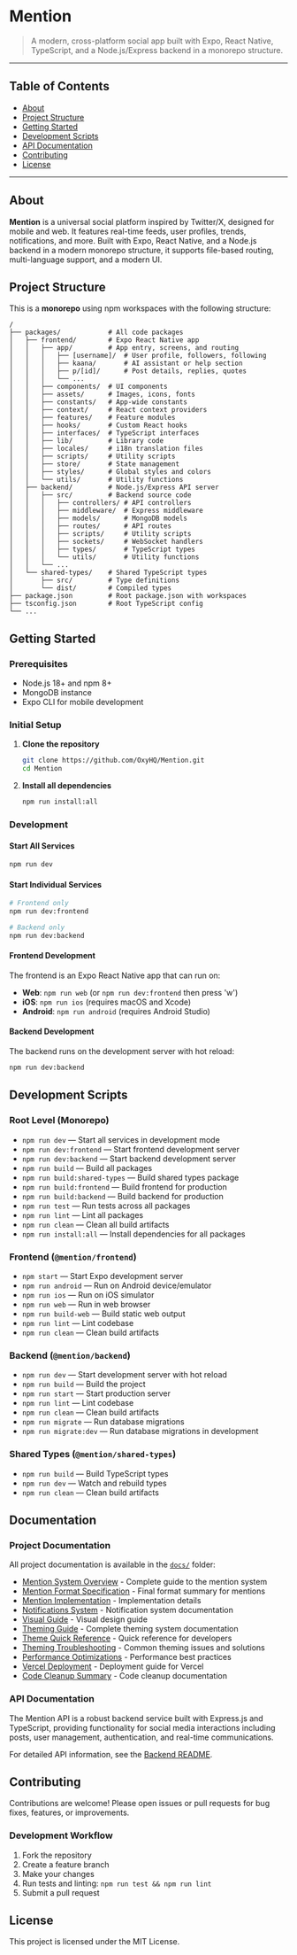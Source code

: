 # Mention

> A modern, cross-platform social app built with Expo, React Native, TypeScript, and a Node.js/Express backend in a monorepo structure.

---

## Table of Contents
- [About](#about)
- [Project Structure](#project-structure)
- [Getting Started](#getting-started)
- [Development Scripts](#development-scripts)
- [API Documentation](#api-documentation)
- [Contributing](#contributing)
- [License](#license)

---

## About

**Mention** is a universal social platform inspired by Twitter/X, designed for mobile and web. It features real-time feeds, user profiles, trends, notifications, and more. Built with Expo, React Native, and a Node.js backend in a modern monorepo structure, it supports file-based routing, multi-language support, and a modern UI.

## Project Structure

This is a **monorepo** using npm workspaces with the following structure:

```
/
├── packages/            # All code packages
│   ├── frontend/        # Expo React Native app
│   │   ├── app/         # App entry, screens, and routing
│   │   │   ├── [username]/  # User profile, followers, following
│   │   │   ├── kaana/       # AI assistant or help section
│   │   │   ├── p/[id]/      # Post details, replies, quotes
│   │   │   └── ...
│   │   ├── components/  # UI components
│   │   ├── assets/      # Images, icons, fonts
│   │   ├── constants/   # App-wide constants
│   │   ├── context/     # React context providers
│   │   ├── features/    # Feature modules
│   │   ├── hooks/       # Custom React hooks
│   │   ├── interfaces/  # TypeScript interfaces
│   │   ├── lib/         # Library code
│   │   ├── locales/     # i18n translation files
│   │   ├── scripts/     # Utility scripts
│   │   ├── store/       # State management
│   │   ├── styles/      # Global styles and colors
│   │   └── utils/       # Utility functions
│   ├── backend/         # Node.js/Express API server
│   │   ├── src/         # Backend source code
│   │   │   ├── controllers/ # API controllers
│   │   │   ├── middleware/  # Express middleware
│   │   │   ├── models/      # MongoDB models
│   │   │   ├── routes/      # API routes
│   │   │   ├── scripts/     # Utility scripts
│   │   │   ├── sockets/     # WebSocket handlers
│   │   │   ├── types/       # TypeScript types
│   │   │   └── utils/       # Utility functions
│   │   └── ...
│   └── shared-types/    # Shared TypeScript types
│       ├── src/         # Type definitions
│       └── dist/        # Compiled types
├── package.json         # Root package.json with workspaces
├── tsconfig.json        # Root TypeScript config
└── ...
```

## Getting Started

### Prerequisites
- Node.js 18+ and npm 8+
- MongoDB instance
- Expo CLI for mobile development

### Initial Setup
1. **Clone the repository**
   ```bash
   git clone https://github.com/OxyHQ/Mention.git
   cd Mention
   ```

2. **Install all dependencies**
   ```bash
   npm run install:all
   ```

### Development

#### Start All Services
```bash
npm run dev
```

#### Start Individual Services
```bash
# Frontend only
npm run dev:frontend

# Backend only
npm run dev:backend
```

#### Frontend Development
The frontend is an Expo React Native app that can run on:
- **Web**: `npm run web` (or `npm run dev:frontend` then press 'w')
- **iOS**: `npm run ios` (requires macOS and Xcode)
- **Android**: `npm run android` (requires Android Studio)

#### Backend Development
The backend runs on the development server with hot reload:
```bash
npm run dev:backend
```

## Development Scripts

### Root Level (Monorepo)
- `npm run dev` — Start all services in development mode
- `npm run dev:frontend` — Start frontend development server
- `npm run dev:backend` — Start backend development server
- `npm run build` — Build all packages
- `npm run build:shared-types` — Build shared types package
- `npm run build:frontend` — Build frontend for production
- `npm run build:backend` — Build backend for production
- `npm run test` — Run tests across all packages
- `npm run lint` — Lint all packages
- `npm run clean` — Clean all build artifacts
- `npm run install:all` — Install dependencies for all packages

### Frontend (`@mention/frontend`)
- `npm start` — Start Expo development server
- `npm run android` — Run on Android device/emulator
- `npm run ios` — Run on iOS simulator
- `npm run web` — Run in web browser
- `npm run build-web` — Build static web output
- `npm run lint` — Lint codebase
- `npm run clean` — Clean build artifacts

### Backend (`@mention/backend`)
- `npm run dev` — Start development server with hot reload
- `npm run build` — Build the project
- `npm run start` — Start production server
- `npm run lint` — Lint codebase
- `npm run clean` — Clean build artifacts
- `npm run migrate` — Run database migrations
- `npm run migrate:dev` — Run database migrations in development

### Shared Types (`@mention/shared-types`)
- `npm run build` — Build TypeScript types
- `npm run dev` — Watch and rebuild types
- `npm run clean` — Clean build artifacts

## Documentation

### Project Documentation

All project documentation is available in the [`docs/`](./docs/) folder:

- [Mention System Overview](./docs/MENTION_SYSTEM_README.md) - Complete guide to the mention system
- [Mention Format Specification](./docs/MENTION_FORMAT_FINAL.md) - Final format summary for mentions
- [Mention Implementation](./docs/MENTION_IMPLEMENTATION_COMPLETE.md) - Implementation details
- [Notifications System](./docs/MENTION_NOTIFICATIONS.md) - Notification system documentation
- [Visual Guide](./docs/MENTION_VISUAL_GUIDE.md) - Visual design guide
- [Theming Guide](./docs/THEMING_REFACTOR_SUMMARY.md) - Complete theming system documentation
- [Theme Quick Reference](./docs/THEME_QUICK_REFERENCE.md) - Quick reference for developers
- [Theming Troubleshooting](./docs/THEMING_TROUBLESHOOTING.md) - Common theming issues and solutions
- [Performance Optimizations](./docs/PERFORMANCE_OPTIMIZATIONS.md) - Performance best practices
- [Vercel Deployment](./docs/VERCEL_DEPLOYMENT.md) - Deployment guide for Vercel
- [Code Cleanup Summary](./docs/CODE_CLEANUP_SUMMARY.md) - Code cleanup documentation

### API Documentation

The Mention API is a robust backend service built with Express.js and TypeScript, providing functionality for social media interactions including posts, user management, authentication, and real-time communications.

For detailed API information, see the [Backend README](packages/backend/README.md).

## Contributing

Contributions are welcome! Please open issues or pull requests for bug fixes, features, or improvements.

### Development Workflow
1. Fork the repository
2. Create a feature branch
3. Make your changes
4. Run tests and linting: `npm run test && npm run lint`
5. Submit a pull request

## License

This project is licensed under the MIT License.